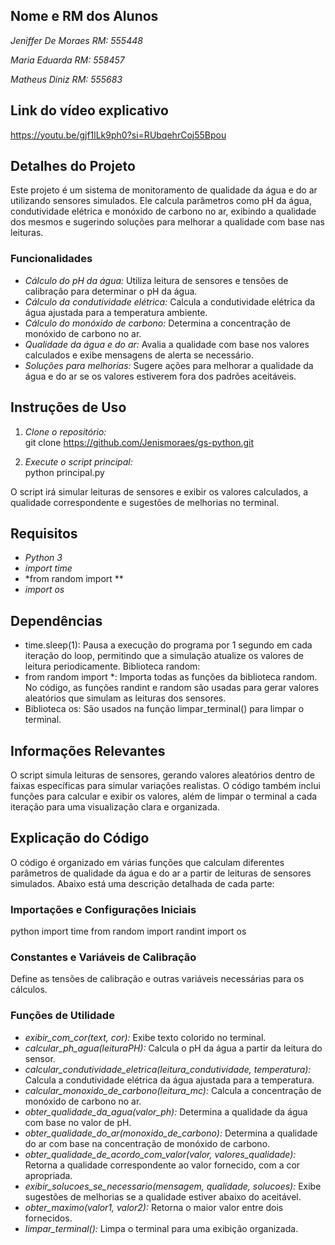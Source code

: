 ## Nome e RM dos Alunos
*Jeniffer De Moraes RM: 555448*

*Maria Eduarda RM: 558457*

*Matheus Diniz RM: 555683*

## Link do vídeo explicativo
https://youtu.be/gjf1lLk9ph0?si=RUbqehrCoj55Bpou

## Detalhes do Projeto

Este projeto é um sistema de monitoramento de qualidade da água e do ar utilizando sensores simulados. Ele calcula parâmetros como pH da água, condutividade elétrica e monóxido de carbono no ar, exibindo a qualidade dos mesmos e sugerindo soluções para melhorar a qualidade com base nas leituras.

### Funcionalidades
- *Cálculo do pH da água:* Utiliza leitura de sensores e tensões de calibração para determinar o pH da água.
- *Cálculo da condutividade elétrica:* Calcula a condutividade elétrica da água ajustada para a temperatura ambiente.
- *Cálculo do monóxido de carbono:* Determina a concentração de monóxido de carbono no ar.
- *Qualidade da água e do ar:* Avalia a qualidade com base nos valores calculados e exibe mensagens de alerta se necessário.
- *Soluções para melhorias:* Sugere ações para melhorar a qualidade da água e do ar se os valores estiverem fora dos padrões aceitáveis.

## Instruções de Uso

1. *Clone o repositório:*  
   git clone https://github.com/Jenismoraes/gs-python.git

2. *Execute o script principal:*  
   python principal.py

O script irá simular leituras de sensores e exibir os valores calculados, a qualidade correspondente e sugestões de melhorias no terminal.

## Requisitos

- *Python 3*
- *import time*
- *from random import **
- *import os*

## Dependências

- time.sleep(1): Pausa a execução do programa por 1 segundo em cada iteração do loop, permitindo que a simulação atualize os valores de leitura periodicamente.
Biblioteca random:
- from random import *: Importa todas as funções da biblioteca random. No código, as funções randint e random são usadas para gerar valores aleatórios que simulam as leituras dos sensores.
- Biblioteca os: São usados na função limpar_terminal() para limpar o terminal.

## Informações Relevantes

O script simula leituras de sensores, gerando valores aleatórios dentro de faixas específicas para simular variações realistas. O código também inclui funções para calcular e exibir os valores, além de limpar o terminal a cada iteração para uma visualização clara e organizada.

## Explicação do Código

O código é organizado em várias funções que calculam diferentes parâmetros de qualidade da água e do ar a partir de leituras de sensores simulados. Abaixo está uma descrição detalhada de cada parte:

### Importações e Configurações Iniciais

python
import time
from random import randint
import os

### Constantes e Variáveis de Calibração

Define as tensões de calibração e outras variáveis necessárias para os cálculos.

### Funções de Utilidade

- *exibir_com_cor(text, cor):* Exibe texto colorido no terminal.
- *calcular_ph_agua(leituraPH):* Calcula o pH da água a partir da leitura do sensor.
- *calcular_condutividade_eletrica(leitura_condutividade, temperatura):* Calcula a condutividade elétrica da água ajustada para a temperatura.
- *calcular_monoxido_de_carbono(leitura_mc):* Calcula a concentração de monóxido de carbono no ar.
- *obter_qualidade_da_agua(valor_ph):* Determina a qualidade da água com base no valor de pH.
- *obter_qualidade_do_ar(monoxido_de_carbono):* Determina a qualidade do ar com base na concentração de monóxido de carbono.
- *obter_qualidade_de_acordo_com_valor(valor, valores_qualidade):* Retorna a qualidade correspondente ao valor fornecido, com a cor apropriada.
- *exibir_solucoes_se_necessario(mensagem, qualidade, solucoes):* Exibe sugestões de melhorias se a qualidade estiver abaixo do aceitável.
- *obter_maximo(valor1, valor2):* Retorna o maior valor entre dois fornecidos.
- *limpar_terminal():* Limpa o terminal para uma exibição organizada.
